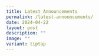 ```yaml
---
title: Latest Announcements
permalink: /latest-announcements/
date: 2024-04-22
layout: post
description: ""
image: ""
variant: tiptap
---
```

